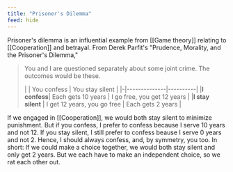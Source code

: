 ```yaml
---
title: "Prisoner's Dilemma"
feed: hide
---
```


Prisoner's dilemma is an influential example from [[Game theory]] relating to [[Cooperation]] and betrayal. From Derek Parfit's "Prudence, Morality, and the Prisoner's Dilemma,"

> You and I are questioned separately about some joint crime. The outcomes would be these. 
> 
> | | You confess | You stay silent |
|-|--------------|----------|
|**I confess**| Each gets 10 years | I go free, you get 12 years |
|**I stay silent** | I get 12 years, you go free | Each gets 2 years |

If we engaged in [[Cooperation]], we would both stay silent to minimize punishment. But if you confess, I prefer to confess because I serve 10 years and not 12. If you stay silent, I still prefer to confess beause I serve 0 years and not 2. Hence, I should always confess, and, by symmetry, you too. In short: If we could make a choice together, we would both stay silent and only get 2 years. But we each have to make an independent choice, so we rat each other out.


